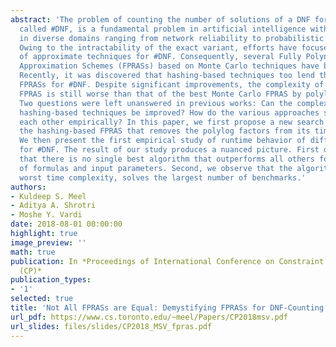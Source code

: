 ```yaml
---
abstract: 'The problem of counting the number of solutions of a DNF formula, also
  called #DNF, is a fundamental problem in artificial intelligence with applications
  in diverse domains ranging from network reliability to probabilistic databases.
  Owing to the intractability of the exact variant, efforts have focused on the design
  of approximate techniques for #DNF. Consequently, several Fully Polynomial Randomized
  Approximation Schemes (FPRASs) based on Monte Carlo techniques have been proposed.
  Recently, it was discovered that hashing-based techniques too lend themselves to
  FPRASs for #DNF. Despite significant improvements, the complexity of the hashing-based
  FPRAS is still worse than that of the best Monte Carlo FPRAS by polylog factors.
  Two questions were left unanswered in previous works: Can the complexity of the
  hashing-based techniques be improved? How do the various approaches stack up against
  each other empirically? In this paper, we first propose a new search procedure for
  the hashing-based FPRAS that removes the polylog factors from its time complexity.
  We then present the first empirical study of runtime behavior of different FPRASs
  for #DNF. The result of our study produces a nuanced picture. First of all, we observe
  that there is no single best algorithm that outperforms all others for all classes
  of formulas and input parameters. Second, we observe that the algorithm with the
  worst time complexity, solves the largest number of benchmarks.'
authors:
- Kuldeep S. Meel
- Aditya A. Shrotri
- Moshe Y. Vardi
date: 2018-08-01 00:00:00
highlight: true
image_preview: ''
math: true
publication: In *Proceedings of International Conference on Constraint Programming
  (CP)*
publication_types:
- '1'
selected: true
title: 'Not All FPRASs are Equal: Demystifying FPRASs for DNF-Counting '
url_pdf: https://www.cs.toronto.edu/~meel/Papers/CP2018msv.pdf
url_slides: files/slides/CP2018_MSV_fpras.pdf
---
```


